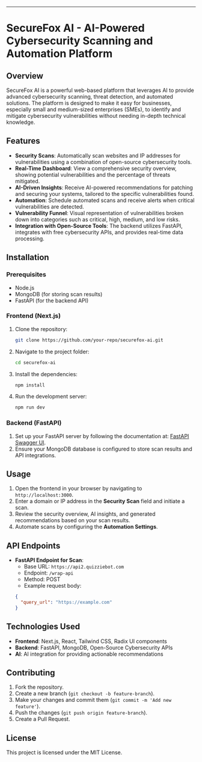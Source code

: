 
---

# SecureFox AI - AI-Powered Cybersecurity Scanning and Automation Platform

## Overview
SecureFox AI is a powerful web-based platform that leverages AI to provide advanced cybersecurity scanning, threat detection, and automated solutions. The platform is designed to make it easy for businesses, especially small and medium-sized enterprises (SMEs), to identify and mitigate cybersecurity vulnerabilities without needing in-depth technical knowledge.

## Features
- **Security Scans**: Automatically scan websites and IP addresses for vulnerabilities using a combination of open-source cybersecurity tools.
- **Real-Time Dashboard**: View a comprehensive security overview, showing potential vulnerabilities and the percentage of threats mitigated.
- **AI-Driven Insights**: Receive AI-powered recommendations for patching and securing your systems, tailored to the specific vulnerabilities found.
- **Automation**: Schedule automated scans and receive alerts when critical vulnerabilities are detected.
- **Vulnerability Funnel**: Visual representation of vulnerabilities broken down into categories such as critical, high, medium, and low risks.
- **Integration with Open-Source Tools**: The backend utilizes FastAPI, integrates with free cybersecurity APIs, and provides real-time data processing.

## Installation

### Prerequisites
- Node.js
- MongoDB (for storing scan results)
- FastAPI (for the backend API)

### Frontend (Next.js)
1. Clone the repository:
    ```bash
    git clone https://github.com/your-repo/securefox-ai.git
    ```
2. Navigate to the project folder:
    ```bash
    cd securefox-ai
    ```
3. Install the dependencies:
    ```bash
    npm install
    ```
4. Run the development server:
    ```bash
    npm run dev
    ```

### Backend (FastAPI)
1. Set up your FastAPI server by following the documentation at: [FastAPI Swagger UI](https://api2.quizziebot.com/docs#/default/wrap_api_wrap_api__post).
2. Ensure your MongoDB database is configured to store scan results and API integrations.

## Usage
1. Open the frontend in your browser by navigating to `http://localhost:3000`.
2. Enter a domain or IP address in the **Security Scan** field and initiate a scan.
3. Review the security overview, AI insights, and generated recommendations based on your scan results.
4. Automate scans by configuring the **Automation Settings**.

## API Endpoints
- **FastAPI Endpoint for Scan**:
    - Base URL: `https://api2.quizziebot.com`
    - Endpoint: `/wrap-api`
    - Method: POST
    - Example request body:
    ```json
    {
      "query_url": "https://example.com"
    }
    ```

## Technologies Used
- **Frontend**: Next.js, React, Tailwind CSS, Radix UI components
- **Backend**: FastAPI, MongoDB, Open-Source Cybersecurity APIs
- **AI**: AI integration for providing actionable recommendations

## Contributing
1. Fork the repository.
2. Create a new branch (`git checkout -b feature-branch`).
3. Make your changes and commit them (`git commit -m 'Add new feature'`).
4. Push the changes (`git push origin feature-branch`).
5. Create a Pull Request.

## License
This project is licensed under the MIT License.
